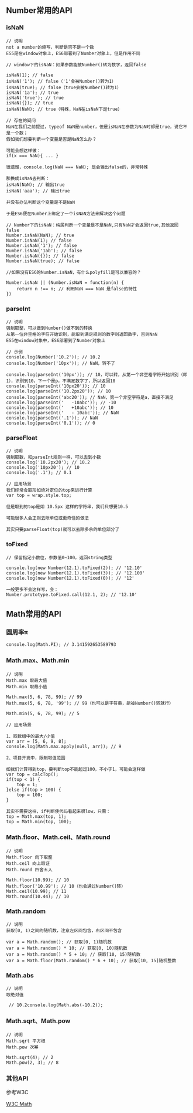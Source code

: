 ## Number常用的API

### isNaN

    // 说明
    not a number的缩写，判断是否不是一个数
    ES5是在window对象上，ES6部署到了Number对象上，但是作用不同
    
    // window下的isNaN：如果参数能被Number()转为数字，返回false
    
    isNaN(1); // false
    isNaN('1'); // false（'1'会被Number()转为1）
    isNaN(true); // false（true会被Number()转为1）
    isNaN('1a'); // true
    isNaN('true'); // true
    isNaN({}); // true
    isNaN(NaN); // true（特殊，NaN在isNaN下是true）
    
    // 存在的疑问
    NaN在我们之前提过，typeof NaN是number，但是isNaN在参数为NaN时却是true，说它不是一个数；
    假如我们想要判断一个变量是否是NaN怎么办？
    
    可能会想这样做：
    if(x === NaN){ ... }
    
    很遗憾，console.log(NaN === NaN); 是会输出false的，非常特殊
    
    那换成isNaN去判断：
    isNaN(NaN); // 输出true
    isNaN('aaa'); // 输出true
    
    并没有办法判断这个变量是不是NaN
    
    于是ES6便在Number上绑定了一个isNaN方法来解决这个问题
    
    // Number下的isNaN：纯属判断一个变量是不是NaN,只有NaN才会返回true,其他返回false
    Number.isNaN(NaN); // true
    Number.isNaN(1); // false
    Number.isNaN('1'); // false
    Number.isNaN('1ab'); // false
    Number.isNaN({}); // false
    Number.isNaN(true); // false
    
    //如果没有ES6的Number.isNaN，有什么polyfill是可以兼容的？

    Number.isNaN || (Number.isNaN = function(n) {
        return n !== n; // 利用NaN === NaN 是false的特性
    })
    
### parseInt

    // 说明
    强制取整，可以做到Number()做不到的转换
    从第一位非空格的字符开始识别，能取到满足规则的数字则返回数字，否则NaN
    ES5在window对象中，ES6部署到了Number对象上
    
    // 示例
    console.log(Number('10.2')); // 10.2
    console.log(Number('10px')); // NaN，转不了
    
    console.log(parseInt('10px')); // 10，可以转，从第一个非空格字符开始识别（即1），识别到10，下一个是p，不满足数字了，所以返回10
    console.log(parseInt('10px20')); // 10
    console.log(parseInt('10.2px20')); // 10
    console.log(parseInt('abc20')); // NaN，第一个非空字符是a，直接不满足
    console.log(parseInt('   -10abc')); // -10
    console.log(parseInt('   +10abc')); // 10
    console.log(parseInt('   - 10abc')); // NaN
    console.log(parseInt('.1')); // NaN
    console.log(parseInt('0.1')); // 0
    
### parseFloat

    // 说明
    强制取数，和parseInt规则一样，可以去到小数
    console.log('10.2px20'); // 10.2
    console.log('10px20'); // 10
    console.log('.1'); // 0.1
    
    // 应用场景
    我们经常会取形如绝对定位的top来进行计算
    var top = wrap.style.top;
    
    但是取到的top是如 10.5px 这样的字符串，我们只想要10.5
    
    可能很多人会正则去除单位或更奇怪的做法
    
    其实只要parseFloat(top)就可以去除多余的单位部分了
    
### toFixed

    // 保留指定小数位，参数值0~100，返回string类型
    
    console.log(new Number(12.1).toFixed(2)); // '12.10'
    console.log(new Number(12.1).toFixed(3)); // '12.100'
    console.log(new Number(12.1).toFixed(0)); // '12'
    
    一般更多不会这样写，会：
    Number.prototype.toFixed.call(12.1, 2); // '12.10'
    
## Math常用的API
    
### 圆周率π

    console.log(Math.PI); // 3.141592653589793
    
### Math.max、Math.min
    
    // 说明
    Math.max 取最大值
    Math.min 取最小值
    
    Math.max(5, 6, 78, 99); // 99
    Math.max(5, 6, 78, '99'); // 99（也可以是字符串，能被Number()转就行）
    
    Math.min(5, 6, 78, 99); // 5
    
    // 应用场景
    
    1、取数组中的最大/小值
    var arr = [5, 6, 9, 8];
    console.log(Math.max.apply(null, arr)); // 9
    
    2、项目开发中，限制取值范围
    
    如我们计算得到top，要判断top不能超过100，不小于1，可能会这样做
    var top = calcTop();
    if(top < 1) {
        top = 1;
    }else if(top > 100) {
        top = 100;
    }
    
    其实不需要这样，if判断使代码看起来很low，只需：
    top = Math.max(top, 1);
    top = Math.min(top, 100);
    
### Math.floor、Math.ceil、Math.round
    
    // 说明
    Math.floor 向下取整
    Math.ceil 向上取证
    Math.round 四舍五入
    
    Math.floor(10.99); // 10
    Math.floor('10.99'); // 10（也会通过Number()转）
    Math.ceil(10.99); // 11
    Math.round(10.44); // 10
    
### Math.random
    
    // 说明
    获取[0, 1)之间的随机数，注意左区间包含，右区间不包含
    
    var a = Math.random(); // 获取[0, 1)随机数
    var a = Math.random() * 10; // 获取[0, 10)随机数
    var a = Math.random() * 5 + 10; // 获取[10, 15)随机数
    var a = Math.floor(Math.random() * 6 + 10); // 获取[10, 15]随机整数
    
### Math.abs

    // 说明
    取绝对值
    
     // 10.2console.log(Math.abs(-10.2));
     
### Math.sqrt、Math.pow
 
    // 说明
    Math.sqrt 平方根
    Math.pow 次幂
    
    Math.sqrt(4); // 2
    Math.pow(2, 3); // 8
    
### 其他API

参考W3C

[W3C Math](http://www.w3school.com.cn/jsref/jsref_obj_math.asp)
